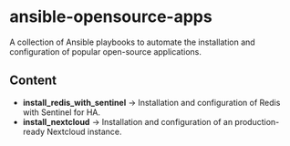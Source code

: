 # ansible-opensource-apps
A collection of Ansible playbooks to automate the installation and configuration of popular open-source applications.


## Content
- **install_redis_with_sentinel** ->  Installation and configuration of Redis with Sentinel for HA.
- **install_nextcloud** ->  Installation and configuration of an production-ready Nextcloud instance.